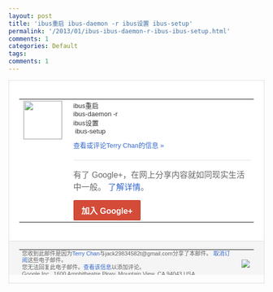 ```yaml
---
layout: post
title: 'ibus重启 ibus-daemon -r ibus设置 ibus-setup'
permalink: '/2013/01/ibus-ibus-daemon-r-ibus-ibus-setup.html'
comments: 1
categories: Default
tags: 
comments: 1
---
```

<!-- X-Notifications: 1:8c5222f230000000 -->

<div style="border:solid 1px #dfdfdf;color:#686868;font:13px Arial"><div style="background-color:#fff;padding:20px;"><table cellpadding="0" cellspacing="0"><tr><td style="padding-right:15px;vertical-align:top"><a href="https://plus.google.com/_/notifications/emlink?emr=14900066512970582018&amp;emid=CJjBvOjb1bQCFSRwTAodiF0AAA&amp;path=%2F108643996575278738906&amp;dt=1357543549906&amp;uob=8"><img height="75" src="https://lh3.googleusercontent.com/-KKRGTyJ5Bl0/AAAAAAAAAAI/AAAAAAAAtnY/R4QEWIp3Ur0/s75-c-k-a/photo.jpg" style="border:solid 1px #cccccc;" width="75"/></a></td><td style="width:578px;color:#333;font:13px Arial;vertical-align:top"><div style="padding-bottom:10px">ibus重启<br/>ibus-daemon -r<br/>ibus设置<br/>&nbsp;ibus-setup&nbsp;</div><a href="https://plus.google.com/_/notifications/emlink?emr=14900066512970582018&amp;emid=CJjBvOjb1bQCFSRwTAodiF0AAA&amp;path=%2F108643996575278738906%2Fposts%2F4WftQHDogPW%3Fgpinv%3DAMIXal-0CMF2fuWsVO6B0xMoYfU7ZQRJXnnC3bbhHHwxx63hkuyBOhKNd6usTAAUMDQ5vj04Xf20Hi2UcF_PObXGP7PG8mwPb5_U0JTjlySnn4uZHLb-HiE&amp;dt=1357543549906&amp;uob=8" style="color:#3366CC;text-decoration:none">查看或评论Terry Chan的信息 »</a><div style="margin-top:20px;border-top:solid 1px #dfdfdf"><div style="padding:15px 0;color:#686868;font:16px Arial">有了 Google+，在网上分享内容就如同现实生活中一般。 <a href="http://www.google.com/+/learnmore/" style="color:#3366CC;text-decoration:none">了解详情</a>。</div><a href="https://plus.google.com/_/notifications/emlink?emr=14900066512970582018&amp;emid=CJjBvOjb1bQCFSRwTAodiF0AAA&amp;path=%2F%3Fgpinv%3DAMIXal-0CMF2fuWsVO6B0xMoYfU7ZQRJXnnC3bbhHHwxx63hkuyBOhKNd6usTAAUMDQ5vj04Xf20Hi2UcF_PObXGP7PG8mwPb5_U0JTjlySnn4uZHLb-HiE&amp;dt=1357543549906&amp;uob=8" style="display:inline-block;padding:7px 15px;background-color:#d44b38; color:#fff;font-size:16px; font-weight:bold;border-radius:2px;-webkit-border-radius:2px; -moz-border-radius:2px;border:solid 1px #c43b28; white-space:nowrap;text-decoration:none">加入 Google+</a></div></td></tr></table></div><div style="border-top:solid 1px #dfdfdf;padding:0 20px; background-color:#f5f5f5"><table cellpadding="0" cellspacing="0" style="height:50px"><tbody><tr><td style="vertical-align:middle;width:100%; color:#636363;font:11px Arial; line-height:120%">您收到此邮件是因为<a href="https://plus.google.com/_/notifications/emlink?emr=14900066512970582018&amp;emid=CJjBvOjb1bQCFSRwTAodiF0AAA&amp;path=%2F108643996575278738906%3Fgpinv%3DAMIXal-0CMF2fuWsVO6B0xMoYfU7ZQRJXnnC3bbhHHwxx63hkuyBOhKNd6usTAAUMDQ5vj04Xf20Hi2UcF_PObXGP7PG8mwPb5_U0JTjlySnn4uZHLb-HiE&amp;dt=1357543549906&amp;uob=8" style="color:#3366CC;text-decoration:none">Terry Chan</a>与jack29834582t@gmail.com分享了本邮件。 <a href="https://plus.google.com/_/notifications/emlink?emr=14900066512970582018&amp;emid=CJjBvOjb1bQCFSRwTAodiF0AAA&amp;path=%2F_%2Fnonplus%2Femailsettings%3Fgpinv%3DAMIXal-0CMF2fuWsVO6B0xMoYfU7ZQRJXnnC3bbhHHwxx63hkuyBOhKNd6usTAAUMDQ5vj04Xf20Hi2UcF_PObXGP7PG8mwPb5_U0JTjlySnn4uZHLb-HiE%26est%3DADH5u8W9YFGTH0ufQO7t8TCZjVnoDITVdHWakBqpkHZ8A7Pjvrq6xHb5fv77CRhJbIP3h7a6PoyjxWbzPg8vZ_UgKYTO4ykkvTH8NW9aL8J7a0wWVrP-7__inNy4swVE2MdACzxd0ErxA_5GsJ7b-1AilWKCtx55Sg&amp;dt=1357543549906&amp;uob=8" style="color:#3366CC;text-decoration:none">取消订阅</a>这些电子邮件。<br/>您无法回复此电子邮件。<a href="https://plus.google.com/_/notifications/emlink?emr=14900066512970582018&amp;emid=CJjBvOjb1bQCFSRwTAodiF0AAA&amp;path=%2F108643996575278738906%2Fposts%2F4WftQHDogPW%3Fgpinv%3DAMIXal-0CMF2fuWsVO6B0xMoYfU7ZQRJXnnC3bbhHHwxx63hkuyBOhKNd6usTAAUMDQ5vj04Xf20Hi2UcF_PObXGP7PG8mwPb5_U0JTjlySnn4uZHLb-HiE&amp;dt=1357543549906&amp;uob=8" style="color:#3366CC;text-decoration:none">查看该信息</a>以添加评论。<br/>Google Inc., 1600 Amphitheatre Pkwy, Mountain View, CA 94043 USA<br/></td><td><img src="https://ssl.gstatic.com/s2/oz/images/notifications/logo/google-plus-6617a72bb36cc548861652780c9e6ff1.png"/></td></tr></tbody></table></div></div>